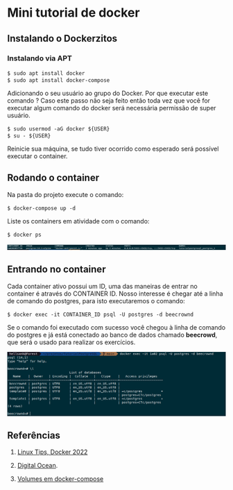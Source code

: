 # Mini tutorial de docker

## Instalando o Dockerzitos

### Instalando via APT

```
$ sudo apt install docker
$ sudo apt install docker-compose
```

Adicionando o seu usuário ao grupo do Docker. Por que executar este
comando ? Caso este passo não seja feito então toda vez que você
for executar algum comando do docker será necessária permissão de
super usuário.

```
$ sudo usermod -aG docker ${USER}
$ su - ${USER}
```
Reinicie sua máquina, se tudo tiver ocorrido como esperado será 
possível executar o container.

## Rodando o container

Na pasta do projeto execute o comando:
```
$ docker-compose up -d
```

Liste os containers em atividade com o comando:
```
$ docker ps
```
![terminal\_docker\_ps](assets/terminal_docker_ps.png)


## Entrando no container

Cada container ativo possui um ID, uma das maneiras de entrar 
no container é através do CONTAINER ID. Nosso interesse é chegar
até a linha de comando do postgres, para isto executaremos o comando:

```
$ docker exec -it CONTAINER_ID psql -U postgres -d beecrownd
```

Se o comando foi executado com sucesso você chegou à linha de comando
do postgres e já está conectado ao banco de dados chamado 
**beecrowd**, que será o usado para realizar os exercícios.

![into\_container](assets/into_container.png)

## Referências

1. [Linux Tips, Docker 2022](https://www.youtube.com/watch?v=MeFyp4VnNx0&ab_channel=LINUXtips)

1. [Digital Ocean](https://www.digitalocean.com/community/tutorials/how-to-install-and-use-docker-on-ubuntu-20-04).

1. [Volumes em docker-compose](https://docs.docker.com/storage/volumes/)
